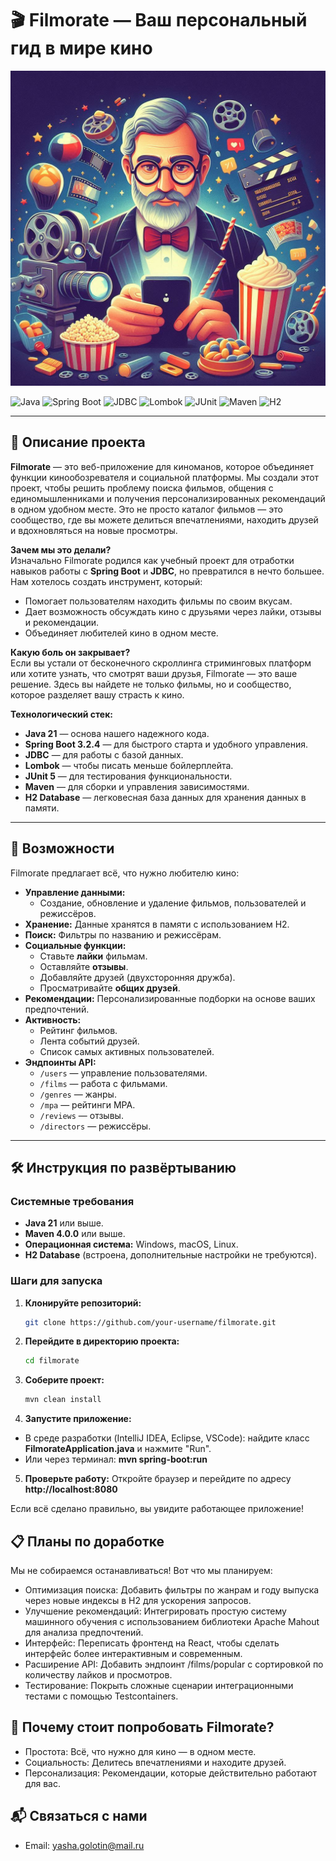 # 🎬 Filmorate — Ваш персональный гид в мире кино

![Filmorate Banner](image_filmorate.jpeg)

![Java](https://img.shields.io/badge/Java-21-orange)
![Spring Boot](https://img.shields.io/badge/SpringBoot-3.2.4-green)
![JDBC](https://img.shields.io/badge/JDBC-3.1-orange)
![Lombok](https://img.shields.io/badge/Lombok-1.18.34-red)
![JUnit](https://img.shields.io/badge/JUnit-5-orange)
![Maven](https://img.shields.io/badge/Maven-4.0.0-blue)
![H2](https://img.shields.io/badge/H2-2.3-blue)

---

## 📝 Описание проекта

**Filmorate** — это веб-приложение для киноманов, которое объединяет функции кинообозревателя и социальной платформы. Мы создали этот проект, чтобы решить проблему поиска фильмов, общения с единомышленниками и получения персонализированных рекомендаций в одном удобном месте. Это не просто каталог фильмов — это сообщество, где вы можете делиться впечатлениями, находить друзей и вдохновляться на новые просмотры.

**Зачем мы это делали?**  
Изначально Filmorate родился как учебный проект для отработки навыков работы с **Spring Boot** и **JDBC**, но превратился в нечто большее. Нам хотелось создать инструмент, который:
- Помогает пользователям находить фильмы по своим вкусам.
- Дает возможность обсуждать кино с друзьями через лайки, отзывы и рекомендации.
- Объединяет любителей кино в одном месте.

**Какую боль он закрывает?**  
Если вы устали от бесконечного скроллинга стриминговых платформ или хотите узнать, что смотрят ваши друзья, Filmorate — это ваше решение. Здесь вы найдете не только фильмы, но и сообщество, которое разделяет вашу страсть к кино.

**Технологический стек:**
- **Java 21** — основа нашего надежного кода.
- **Spring Boot 3.2.4** — для быстрого старта и удобного управления.
- **JDBC** — для работы с базой данных.
- **Lombok** — чтобы писать меньше бойлерплейта.
- **JUnit 5** — для тестирования функциональности.
- **Maven** — для сборки и управления зависимостями.
- **H2 Database** — легковесная база данных для хранения данных в памяти.

---

## 🚀 Возможности

Filmorate предлагает всё, что нужно любителю кино:
- **Управление данными:**
  - Создание, обновление и удаление фильмов, пользователей и режиссёров.
- **Хранение:** Данные хранятся в памяти с использованием H2.
- **Поиск:** Фильтры по названию и режиссёрам.
- **Социальные функции:**
  - Ставьте **лайки** фильмам.
  - Оставляйте **отзывы**.
  - Добавляйте друзей (двухсторонняя дружба).
  - Просматривайте **общих друзей**.
- **Рекомендации:** Персонализированные подборки на основе ваших предпочтений.
- **Активность:**
  - Рейтинг фильмов.
  - Лента событий друзей.
  - Список самых активных пользователей.
- **Эндпоинты API:**
  - `/users` — управление пользователями.
  - `/films` — работа с фильмами.
  - `/genres` — жанры.
  - `/mpa` — рейтинги MPA.
  - `/reviews` — отзывы.
  - `/directors` — режиссёры.

---

## 🛠️ Инструкция по развёртыванию

### Системные требования
- **Java 21** или выше.
- **Maven 4.0.0** или выше.
- **Операционная система:** Windows, macOS, Linux.
- **H2 Database** (встроена, дополнительные настройки не требуются).

### Шаги для запуска
1. **Клонируйте репозиторий:**
   ```bash
   git clone https://github.com/your-username/filmorate.git

2. **Перейдите в директорию проекта:**
   ```bash
   cd filmorate

3. **Соберите проект:**
   ```bash
   mvn clean install

4. **Запустите приложение:**
  - В среде разработки (IntelliJ IDEA, Eclipse, VSCode): 
    найдите класс **FilmorateApplication.java** и нажмите "Run".
  - Или через терминал: **mvn spring-boot:run**

5. **Проверьте работу:**
   Откройте браузер и перейдите по адресу **http://localhost:8080**

Если всё сделано правильно, вы увидите работающее приложение!

## 📋 Планы по доработке
 Мы не собираемся останавливаться! Вот что мы планируем:
 - Оптимизация поиска: Добавить фильтры по жанрам и году выпуска через новые индексы в H2 для ускорения запросов.
 - Улучшение рекомендаций: Интегрировать простую систему машинного обучения с использованием библиотеки Apache Mahout для анализа предпочтений.
 - Интерфейс: Переписать фронтенд на React, чтобы сделать интерфейс более интерактивным и современным.
 - Расширение API: Добавить эндпоинт /films/popular с сортировкой по количеству лайков и просмотров.
 - Тестирование: Покрыть сложные сценарии интеграционными тестами с помощью Testcontainers.

## 🌟 Почему стоит попробовать Filmorate?
 - Простота: Всё, что нужно для кино — в одном месте.
 - Социальность: Делитесь впечатлениями и находите друзей.
 - Персонализация: Рекомендации, которые действительно работают для вас.

## 📬 Связаться с нами
 - Email: yasha.golotin@mail.ru
